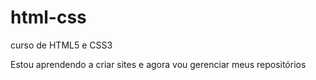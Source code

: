 # html-css
 curso de HTML5 e CSS3

Estou aprendendo a criar sites e agora vou gerenciar meus repositórios